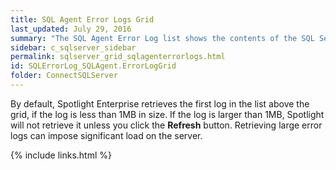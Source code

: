 ```yaml
---
title: SQL Agent Error Logs Grid
last_updated: July 29, 2016
summary: "The SQL Agent Error Log list shows the contents of the SQL Server Agent Error Log."
sidebar: c_sqlserver_sidebar
permalink: sqlserver_grid_sqlagenterrorlogs.html
id: SQLErrorLog_SQLAgent.ErrorLogGrid
folder: ConnectSQLServer
---
```



By default, Spotlight Enterprise retrieves the first log in the list above the grid, if the log is less than 1MB in size. If the log is larger than 1MB, Spotlight will not retrieve it unless you click the **Refresh** button. Retrieving large error logs can impose significant load on the server.


{% include links.html %}
